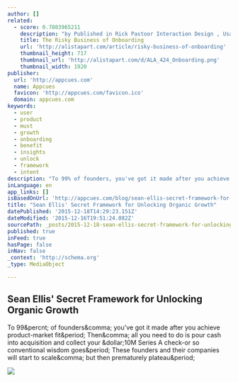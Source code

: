 ```yaml
---
author: []
related:
  - score: 0.7803965211
    description: "by Published in Rick Pastoor Interaction Design , Usability Introducing potential new users to a product can be tricky. Visitors are just passing by, only willing to interact if they can immediately see a new product's value. And even if they do sign up, they may not come back."
    title: The Risky Business of Onboarding
    url: 'http://alistapart.com/article/risky-business-of-onboarding'
    thumbnail_height: 717
    thumbnail_url: 'http://alistapart.com/d/ALA_424_Onboarding.png'
    thumbnail_width: 1920
publisher:
  url: 'http://appcues.com'
  name: Appcues
  favicon: 'http://appcues.com/favicon.ico'
  domain: appcues.com
keywords:
  - user
  - product
  - must
  - growth
  - onboarding
  - benefit
  - insights
  - unlock
  - framework
  - intent
description: "To 99% of founders, you've got it made after you achieve product-market fit. Then, all you need to do is pour cash into acquisition and collect your $10M Series A check-or so conventional wisdom goes. These founders and their companies will start to scale, but then prematurely plateau."
inLanguage: en
app_links: []
isBasedOnUrl: 'http://appcues.com/blog/sean-ellis-secret-framework-for-unlocking-organic-growth/?utm_campaign=Submission&utm_medium=Community&utm_source=GrowthHackers.com'
title: "Sean Ellis' Secret Framework for Unlocking Organic Growth"
datePublished: '2015-12-18T14:29:23.151Z'
dateModified: '2015-12-16T19:51:24.082Z'
sourcePath: _posts/2015-12-18-sean-ellis-secret-framework-for-unlocking-organic-growth.md
published: true
inFeed: true
hasPage: false
inNav: false
_context: 'http://schema.org'
_type: MediaObject

---
```

<article style=""><h1>Sean Ellis' Secret Framework for Unlocking Organic Growth</h1><p>To 99&amp;percnt; of founders&amp;comma; you've got it made after you achieve product-market fit&amp;period; Then&amp;comma; all you need to do is pour cash into acquisition and collect your &amp;dollar;10M Series A check-or so conventional wisdom goes&amp;period; These founders and their companies will start to scale&amp;comma; but then prematurely plateau&amp;period;</p><img src="http://appcues.com/images/blog/salesforce-homepage-breakdown-organic-growth.jpg" /></article>